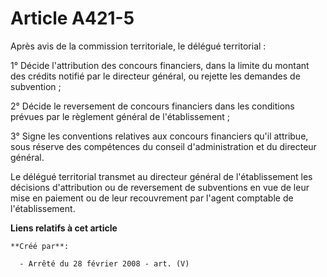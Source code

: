 # Article A421-5

Après avis de la commission territoriale, le délégué territorial :

1° Décide l'attribution des concours financiers, dans la limite du montant des crédits notifié par le directeur général, ou
rejette les demandes de subvention ;

2° Décide le reversement de concours financiers dans les conditions prévues par le règlement général de l'établissement ;

3° Signe les conventions relatives aux concours financiers qu'il attribue, sous réserve des compétences du conseil
d'administration et du directeur général.

Le délégué territorial transmet au directeur général de l'établissement les décisions d'attribution ou de reversement de
subventions en vue de leur mise en paiement ou de leur recouvrement par l'agent comptable de l'établissement.

**Liens relatifs à cet article**

	**Créé par**:

	  - Arrêté du 28 février 2008 - art. (V)
